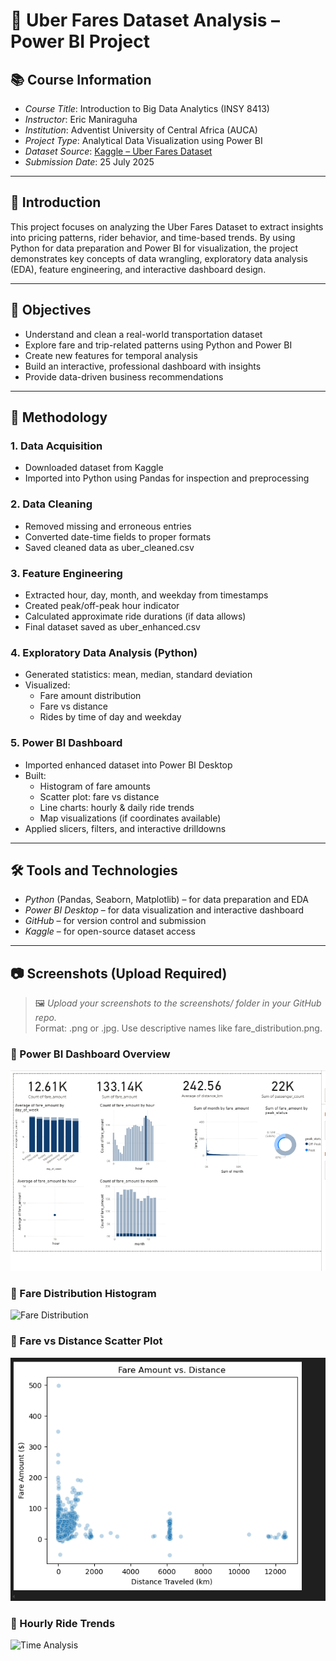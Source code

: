 # 🚖 Uber Fares Dataset Analysis – Power BI Project

## 📚 Course Information

- *Course Title*: Introduction to Big Data Analytics (INSY 8413)  
- *Instructor*: Eric Maniraguha  
- *Institution*: Adventist University of Central Africa (AUCA)  
- *Project Type*: Analytical Data Visualization using Power BI  
- *Dataset Source*: [Kaggle – Uber Fares Dataset](https://www.kaggle.com/datasets/yasserh/uber-fares-dataset)  
- *Submission Date*: 25 July 2025  

---

## 📝 Introduction

This project focuses on analyzing the Uber Fares Dataset to extract insights into pricing patterns, rider behavior, and time-based trends. By using Python for data preparation and Power BI for visualization, the project demonstrates key concepts of data wrangling, exploratory data analysis (EDA), feature engineering, and interactive dashboard design.

---

## 🎯 Objectives

- Understand and clean a real-world transportation dataset  
- Explore fare and trip-related patterns using Python and Power BI  
- Create new features for temporal analysis  
- Build an interactive, professional dashboard with insights  
- Provide data-driven business recommendations

---

## 🧪 Methodology

### 1. Data Acquisition
- Downloaded dataset from Kaggle
- Imported into Python using Pandas for inspection and preprocessing

### 2. Data Cleaning
- Removed missing and erroneous entries  
- Converted date-time fields to proper formats  
- Saved cleaned data as uber_cleaned.csv

### 3. Feature Engineering
- Extracted hour, day, month, and weekday from timestamps  
- Created peak/off-peak hour indicator  
- Calculated approximate ride durations (if data allows)  
- Final dataset saved as uber_enhanced.csv

### 4. Exploratory Data Analysis (Python)
- Generated statistics: mean, median, standard deviation  
- Visualized:
  - Fare amount distribution
  - Fare vs distance
  - Rides by time of day and weekday

### 5. Power BI Dashboard
- Imported enhanced dataset into Power BI Desktop  
- Built:
  - Histogram of fare amounts  
  - Scatter plot: fare vs distance  
  - Line charts: hourly & daily ride trends  
  - Map visualizations (if coordinates available)  
- Applied slicers, filters, and interactive drilldowns

---

## 🛠️ Tools and Technologies

- *Python* (Pandas, Seaborn, Matplotlib) – for data preparation and EDA  
- *Power BI Desktop* – for data visualization and interactive dashboard  
- *GitHub* – for version control and submission  
- *Kaggle* – for open-source dataset access

---
## 📷 Screenshots (Upload Required)

> 🖼️ *Upload your screenshots to the screenshots/ folder in your GitHub repo.*  
> Format: .png or .jpg. Use descriptive names like fare_distribution.png.

### 🔸 Power BI Dashboard Overview

![Dashboard Overview](screenshot/dashboard.PNG)

### 🔸 Fare Distribution Histogram

![Fare Distribution](screenshots/fare_distribution.png)

### 🔸 Fare vs Distance Scatter Plot

![Fare vs Distance](screenshot/distance.PNG)

### 🔸 Hourly Ride Trends

![Time Analysis](screenshots/time_analysis.png)

